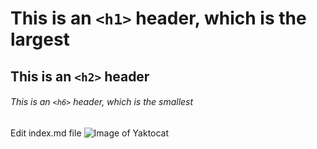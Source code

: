 # This is an `<h1>` header, which is the largest

## This is an `<h2>` header

###### This is an `<h6>` header, which is the smallest

Edit index.md file
![Image of Yaktocat](https://octodex.github.com/images/yaktocat.png)
